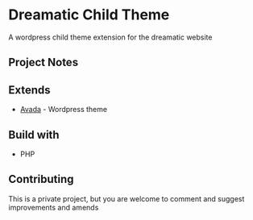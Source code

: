 # Dreamatic Child Theme

A wordpress child theme extension for the dreamatic website

## Project Notes


## Extends

* [Avada](https://avada.theme-fusion.com/) - Wordpress theme

## Build with

* PHP

## Contributing

This is a private project, but you are welcome to comment and suggest improvements and amends
